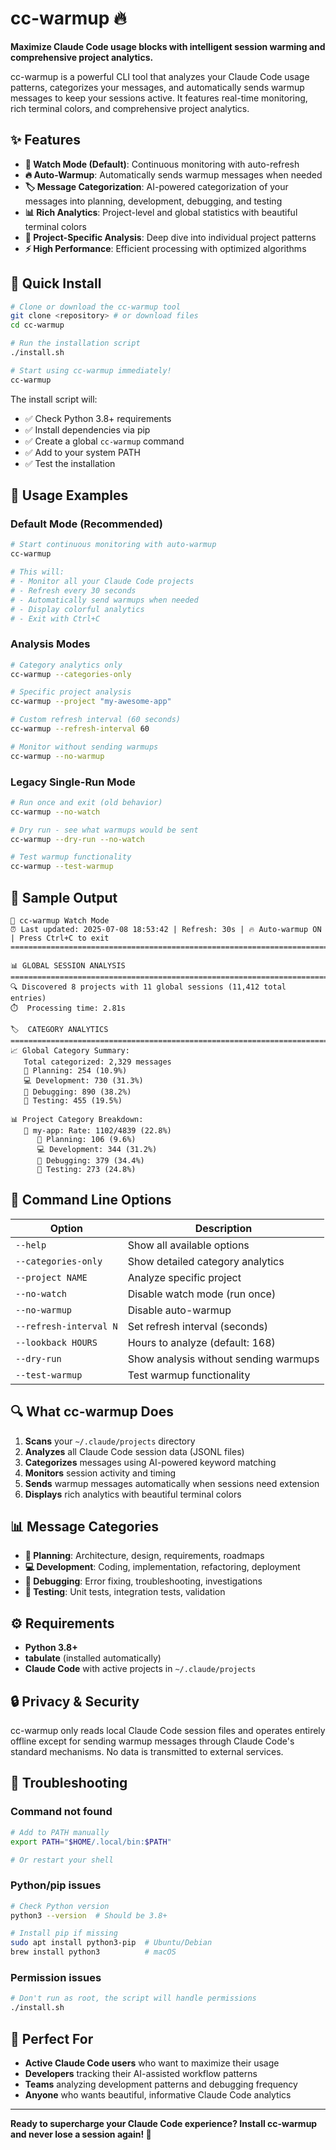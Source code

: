 # cc-warmup 🔥

**Maximize Claude Code usage blocks with intelligent session warming and comprehensive project analytics.**

cc-warmup is a powerful CLI tool that analyzes your Claude Code usage patterns, categorizes your messages, and automatically sends warmup messages to keep your sessions active. It features real-time monitoring, rich terminal colors, and comprehensive project analytics.

## ✨ Features

- **🔄 Watch Mode (Default)**: Continuous monitoring with auto-refresh
- **🔥 Auto-Warmup**: Automatically sends warmup messages when needed
- **🏷️ Message Categorization**: AI-powered categorization of your messages into planning, development, debugging, and testing
- **📊 Rich Analytics**: Project-level and global statistics with beautiful terminal colors
- **🎯 Project-Specific Analysis**: Deep dive into individual project patterns
- **⚡ High Performance**: Efficient processing with optimized algorithms

## 🚀 Quick Install

```bash
# Clone or download the cc-warmup tool
git clone <repository> # or download files
cd cc-warmup

# Run the installation script
./install.sh

# Start using cc-warmup immediately!
cc-warmup
```

The install script will:
- ✅ Check Python 3.8+ requirements
- ✅ Install dependencies via pip
- ✅ Create a global `cc-warmup` command
- ✅ Add to your system PATH
- ✅ Test the installation

## 📖 Usage Examples

### Default Mode (Recommended)
```bash
# Start continuous monitoring with auto-warmup
cc-warmup

# This will:
# - Monitor all your Claude Code projects
# - Refresh every 30 seconds
# - Automatically send warmups when needed
# - Display colorful analytics
# - Exit with Ctrl+C
```

### Analysis Modes
```bash
# Category analytics only
cc-warmup --categories-only

# Specific project analysis
cc-warmup --project "my-awesome-app"

# Custom refresh interval (60 seconds)
cc-warmup --refresh-interval 60

# Monitor without sending warmups
cc-warmup --no-warmup
```

### Legacy Single-Run Mode
```bash
# Run once and exit (old behavior)
cc-warmup --no-watch

# Dry run - see what warmups would be sent
cc-warmup --dry-run --no-watch

# Test warmup functionality
cc-warmup --test-warmup
```

## 🎨 Sample Output

```
🔄 cc-warmup Watch Mode
⏰ Last updated: 2025-07-08 18:53:42 | Refresh: 30s | 🔥 Auto-warmup ON | Press Ctrl+C to exit
================================================================================

📊 GLOBAL SESSION ANALYSIS
================================================================================
🔍 Discovered 8 projects with 11 global sessions (11,412 total entries)
⏱️  Processing time: 2.81s

🏷️  CATEGORY ANALYTICS
================================================================================
📈 Global Category Summary:
   Total categorized: 2,329 messages
   🎯 Planning: 254 (10.9%)
   💻 Development: 730 (31.3%)
   🐛 Debugging: 890 (38.2%)
   🧪 Testing: 455 (19.5%)

📊 Project Category Breakdown:
   📁 my-app: Rate: 1102/4839 (22.8%)
      🎯 Planning: 106 (9.6%)
      💻 Development: 344 (31.2%)
      🐛 Debugging: 379 (34.4%)
      🧪 Testing: 273 (24.8%)
```

## 🔧 Command Line Options

| Option | Description |
|--------|-------------|
| `--help` | Show all available options |
| `--categories-only` | Show detailed category analytics |
| `--project NAME` | Analyze specific project |
| `--no-watch` | Disable watch mode (run once) |
| `--no-warmup` | Disable auto-warmup |
| `--refresh-interval N` | Set refresh interval (seconds) |
| `--lookback HOURS` | Hours to analyze (default: 168) |
| `--dry-run` | Show analysis without sending warmups |
| `--test-warmup` | Test warmup functionality |

## 🔍 What cc-warmup Does

1. **Scans** your `~/.claude/projects` directory
2. **Analyzes** all Claude Code session data (JSONL files)
3. **Categorizes** messages using AI-powered keyword matching
4. **Monitors** session activity and timing
5. **Sends** warmup messages automatically when sessions need extension
6. **Displays** rich analytics with beautiful terminal colors

## 📊 Message Categories

- **🎯 Planning**: Architecture, design, requirements, roadmaps
- **💻 Development**: Coding, implementation, refactoring, deployment
- **🐛 Debugging**: Error fixing, troubleshooting, investigations
- **🧪 Testing**: Unit tests, integration tests, validation

## ⚙️ Requirements

- **Python 3.8+**
- **tabulate** (installed automatically)
- **Claude Code** with active projects in `~/.claude/projects`

## 🔒 Privacy & Security

cc-warmup only reads local Claude Code session files and operates entirely offline except for sending warmup messages through Claude Code's standard mechanisms. No data is transmitted to external services.

## 🐛 Troubleshooting

### Command not found
```bash
# Add to PATH manually
export PATH="$HOME/.local/bin:$PATH"

# Or restart your shell
```

### Python/pip issues
```bash
# Check Python version
python3 --version  # Should be 3.8+

# Install pip if missing
sudo apt install python3-pip  # Ubuntu/Debian
brew install python3          # macOS
```

### Permission issues
```bash
# Don't run as root, the script will handle permissions
./install.sh
```

## 🎯 Perfect For

- **Active Claude Code users** who want to maximize their usage
- **Developers** tracking their AI-assisted workflow patterns
- **Teams** analyzing development patterns and debugging frequency
- **Anyone** who wants beautiful, informative Claude Code analytics

---

**Ready to supercharge your Claude Code experience? Install cc-warmup and never lose a session again! 🚀**